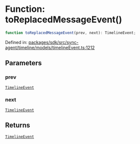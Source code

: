 # Function: toReplacedMessageEvent()

```ts
function toReplacedMessageEvent(prev, next): TimelineEvent;
```

Defined in: [packages/sdk/src/sync-agent/timeline/models/timelineEvent.ts:1212](https://github.com/towns-protocol/towns/blob/0db1fd0ac7258e8db8cedfb6183e8eade8284fa1/packages/sdk/src/sync-agent/timeline/models/timelineEvent.ts#L1212)

## Parameters

### prev

[`TimelineEvent`](../interfaces/TimelineEvent.md)

### next

[`TimelineEvent`](../interfaces/TimelineEvent.md)

## Returns

[`TimelineEvent`](../interfaces/TimelineEvent.md)
